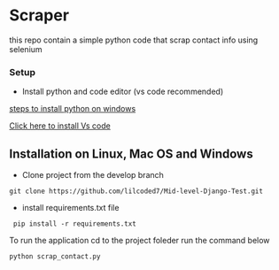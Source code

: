 # Scraper
this repo contain a simple python code that scrap contact info using selenium

### Setup

* Install python and code editor (vs code recommended)
  
[steps to install python on windows](https://www.tutorialspoint.com/how-to-install-python-in-windows)

[Click here to install Vs code](https://code.visualstudio.com/docs/setup/windows)
  
## Installation on Linux, Mac OS and Windows
* Clone project from the develop branch
```
git clone https://github.com/lilcoded7/Mid-level-Django-Test.git
```
* install requirements.txt file
```
 pip install -r requirements.txt
```
To run the application cd to the project foleder run the command below
 ```
python scrap_contact.py
 ```
